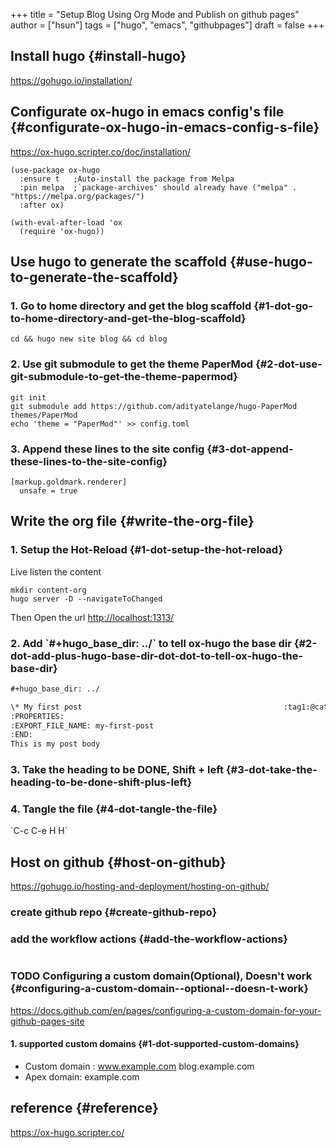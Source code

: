 +++
title = "Setup Blog Using Org Mode and Publish on github pages"
author = ["hsun"]
tags = ["hugo", "emacs", "githubpages"]
draft = false
+++

## Install **hugo** {#install-hugo}

<https://gohugo.io/installation/>


## Configurate **ox-hugo** in emacs config's file {#configurate-ox-hugo-in-emacs-config-s-file}

<https://ox-hugo.scripter.co/doc/installation/>

```emacs-lisp
(use-package ox-hugo
  :ensure t   ;Auto-install the package from Melpa
  :pin melpa  ;`package-archives' should already have ("melpa" . "https://melpa.org/packages/")
  :after ox)

(with-eval-after-load 'ox
  (require 'ox-hugo))
```


## Use hugo to generate the scaffold {#use-hugo-to-generate-the-scaffold}


### 1. Go to home directory and get the blog scaffold {#1-dot-go-to-home-directory-and-get-the-blog-scaffold}

```shell
cd && hugo new site blog && cd blog
```


### 2. Use git submodule to get the theme **PaperMod** {#2-dot-use-git-submodule-to-get-the-theme-papermod}

```shell
git init
git submodule add https://github.com/adityatelange/hugo-PaperMod themes/PaperMod
echo 'theme = "PaperMod"' >> config.toml
```


### 3. Append these lines to the site config {#3-dot-append-these-lines-to-the-site-config}

```shell
[markup.goldmark.renderer]
  unsafe = true
```


## Write the org file {#write-the-org-file}


### 1. Setup the Hot-Reload {#1-dot-setup-the-hot-reload}

Live listen the content

```shell
mkdir content-org
hugo server -D --navigateToChanged
```

Then Open the url
<http://localhost:1313/>


### 2. Add \`#+hugo_base_dir: ../\` to tell ox-hugo the base dir {#2-dot-add-plus-hugo-base-dir-dot-dot-to-tell-ox-hugo-the-base-dir}

```org
#+hugo_base_dir: ../

\* My first post                                             :tag1:@category1:
:PROPERTIES:
:EXPORT_FILE_NAME: my-first-post
:END:
This is my post body
```


### 3. Take the heading to be **DONE,** Shift + left {#3-dot-take-the-heading-to-be-done-shift-plus-left}


### 4. Tangle the file {#4-dot-tangle-the-file}

\`C-c C-e H H\`


## Host on github {#host-on-github}

<https://gohugo.io/hosting-and-deployment/hosting-on-github/>


### create github repo {#create-github-repo}


### add the workflow actions {#add-the-workflow-actions}

```yaml

```


### <span class="org-todo todo TODO">TODO</span> Configuring a custom domain(Optional), Doesn't work {#configuring-a-custom-domain--optional--doesn-t-work}

<https://docs.github.com/en/pages/configuring-a-custom-domain-for-your-github-pages-site>


#### 1. supported custom domains {#1-dot-supported-custom-domains}

-   Custom domain : www.example.com  blog.example.com
-   Apex domain: example.com


## reference {#reference}

<https://ox-hugo.scripter.co/>
